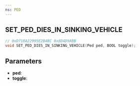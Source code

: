 ```yaml
---
ns: PED
---
```

## SET_PED_DIES_IN_SINKING_VEHICLE

```c
// 0xD718A22995E2B4BC 0x8D4D9ABB
void SET_PED_DIES_IN_SINKING_VEHICLE(Ped ped, BOOL toggle);
```


## Parameters
* **ped**: 
* **toggle**: 

